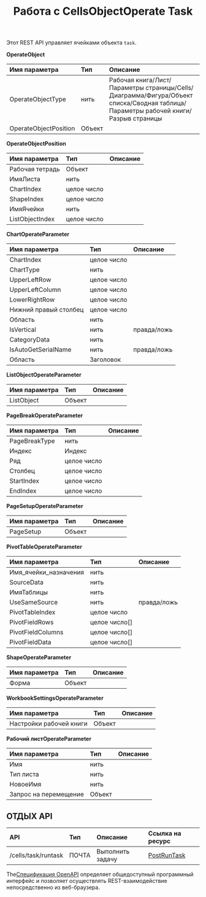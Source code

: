 ﻿---
title: Работа с CellsObjectOperate Task
second_title: Documen
type: docs
url: /ru/tasks/cells-object-operate/
aliases: [/working-with-cellsobjectoperate-task/]
description: "Cells.Cloud API для Excel работает: задача управления объектами ячеек"
weight: 20
kwords: Excel, Office Облако, REST API, Электронная таблица, PDF, CSV, Json, Markdown, Работа с задачей CellsObjectOperate
---
Этот REST API управляет ячейками объекта `task`.

**OperateObject**

|Имя параметра|Тип|Описание|
|:- |:- |:- |
| OperateObjectType| нить|Рабочая книга/Лист/Параметры страницы/Cells/Диаграмма/Фигура/Объект списка/Сводная таблица/Параметры рабочей книги/Разрыв страницы|
| OperateObjectPosition| Объект||

**OperateObjectPosition**

|Имя параметра|Тип|Описание|
|:- |:- |:- |
| Рабочая тетрадь| Объект||
| ИмяЛиста| нить||
| ChartIndex| целое число||
| ShapeIndex| целое число||
| ИмяЯчейки| нить||
| ListObjectIndex| целое число||


**ChartOperateParameter**

|Имя параметра|Тип|Описание|
|:- |:- |:- |
| ChartIndex| целое число||
| ChartType| нить||
| UpperLeftRow| целое число||
| UpperLeftColumn| целое число||
| LowerRightRow| целое число||
| Нижний правый столбец| целое число||
| Область| нить||
| IsVertical| нить| правда/ложь|
| CategoryData| нить||
| IsAutoGetSerialName| нить| правда/ложь|
| Область| Заголовок||

**ListObjectOperateParameter** 

|Имя параметра|Тип|Описание|
|:- |:- |:- |
| ListObject| Объект||

**PageBreakOperateParameter**

|Имя параметра|Тип|Описание|
|:- |:- |:- |
| PageBreakType| нить||
| Индекс| Индекс||
| Ряд| целое число||
| Столбец| целое число||
| StartIndex| целое число||
| EndIndex| целое число||


**PageSetupOperateParameter**

|Имя параметра|Тип|Описание|
|:- |:- |:- |
| PageSetup| Объект||


**PivotTableOperateParameter**

|Имя параметра|Тип|Описание|
|:- |:- |:- |
| Имя_ячейки_назначения| нить||
| SourceData| нить||
| ИмяТаблицы| нить||
| UseSameSource| нить| правда/ложь|
| PivotTableIndex| целое число||
| PivotFieldRows|целое число[]||
| PivotFieldColumns|целое число[]||
| PivotFieldData|целое число[]||


**ShapeOperateParameter**


|Имя параметра|Тип|Описание|
|:- |:- |:- |
| Форма| Объект||


**WorkbookSettingsOperateParameter**


|Имя параметра|Тип|Описание|
|:- |:- |:- |
| Настройки рабочей книги| Объект||

**Рабочий листOperateParameter**


|Имя параметра|Тип|Описание|
|:- |:- |:- |
| Имя| нить||
| Тип листа| нить||
| НовоеИмя| нить||
| Запрос на перемещение| Объект||

## ОТДЫХ API

|**API**|**Тип**|**Описание**|**Ссылка на ресурс**|
|:- |:- |:- |:- |
|/cells/task/runtask|ПОЧТА|Выполнить задачу|[PostRunTask](https://apireference.aspose.cloud/cells/#/Task/PostRunTask)|

 The[Спецификация OpenAPI](https://apireference.aspose.cloud/cells/#/Workbook/PostImportData) определяет общедоступный программный интерфейс и позволяет осуществлять REST-взаимодействие непосредственно из веб-браузера.

